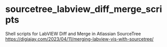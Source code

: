 # sourcetree_labview_diff_merge_scripts
Shell scripts for LabVIEW Diff and Merge in Atlassian SourceTree
https://digiajay.com/2023/04/11/merging-labview-vis-with-sourcetree/
